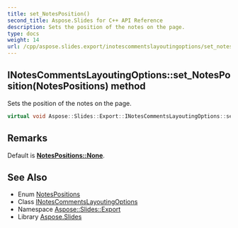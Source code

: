 ```yaml
---
title: set_NotesPosition()
second_title: Aspose.Slides for C++ API Reference
description: Sets the position of the notes on the page.
type: docs
weight: 14
url: /cpp/aspose.slides.export/inotescommentslayoutingoptions/set_notesposition/
---
```

## INotesCommentsLayoutingOptions::set_NotesPosition(NotesPositions) method


Sets the position of the notes on the page.

```cpp
virtual void Aspose::Slides::Export::INotesCommentsLayoutingOptions::set_NotesPosition(NotesPositions value)=0
```

## Remarks


Default is **[NotesPositions::None](../../notespositions/)**. 
## See Also

* Enum [NotesPositions](../notespositions/)
* Class [INotesCommentsLayoutingOptions](./)
* Namespace [Aspose::Slides::Export](../)
* Library [Aspose.Slides](../../)